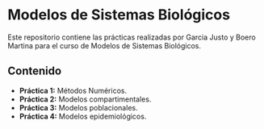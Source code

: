 # Modelos de Sistemas Biológicos
Este repositorio contiene las prácticas realizadas por Garcia Justo y Boero Martina para el curso de Modelos de Sistemas Biológicos.

## Contenido
- **Práctica 1:** Métodos Numéricos.
- **Práctica 2:** Modelos compartimentales.
- **Práctica 3:** Modelos poblacionales.
- **Práctica 4:** Modelos epidemiológicos.


 

